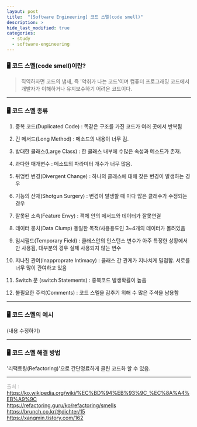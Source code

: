 ```yaml
---
layout: post
title:  "[Software Engineering] 코드 스멜(code smell)"
description: >
hide_last_modified: true
categories: 
  - study
  - software-engineering
---
```


### 🖥️ 코드 스멜(code smell)이란?
> 직역하자면 코드의 냄새, 즉 '악취가 나는 코드'이며 컴퓨터 프로그래밍 코드에서 개발자가 이해하거나 유지보수하기 어려운 코드이다.

-----
### 🖥️ 코드 스멜 종류
1) 중복 코드(Duplicated Code) : 똑같은 구조를 가진 코드가 여러 곳에서 반복됨

2) 긴 메서드(Long Method) : 메소드의 내용이 너무 김.

3) 방대한 클래스(Large Class) : 한 클래스 내부에 수많은 속성과 메소드가 존재.

4) 과다한 매개변수 : 메소드의 파라미터 개수가 너무 많음.

5) 뒤엉킨 변경(Divergent Change) : 하나의 클래스에 대해 잦은 변경이 발생하는 경우

6) 기능의 산재(Shotgun Surgery) : 변경이 발생할 때 마다 많은 클래수가 수정되는 경우

7) 잘못된 소속(Feature Envy) : 객체 안의 메서드와 데이터가 잘못연결

8) 데이터 뭉치(Data Clump) 동일한 목적/사용용도인 3~4개의 데이터가 몰려있음

9) 임시필드(Temporary Field) : 클래스안의 인스턴스 변수가 아주 특정한 상황에서만 사용됨, 대부분의 경우 실제 사용되지 않는 변수

10) 지나친 관여(Inapproprate Intimacy) : 클래스 간 관게가 지나치게 밀접함. 서로를 너무 많이 관여하고 있음

11) Switch 문 (switch Statements) : 중복코드 발생확률이 높음

12) 불필요한 주석(Comments) : 코드 스멜을 감추기 위해 수 많은 주석을 남용함

-----
### 🖥 코드 스멜의 예시
(내용 수정하기)


-----
### 🖥 코드 스멜 해결 방법

'리팩토링(Refactoring)'으로 간단명료하게 클린 코드화 할 수 있음.  

-----

<span style="font-size:14px; color:darkgray;"> 출처 : <br>
https://ko.wikipedia.org/wiki/%EC%BD%94%EB%93%9C_%EC%8A%A4%EB%A9%9C <br>
https://refactoring.guru/ko/refactoring/smells <br>
https://brunch.co.kr/@dichter/15 <br>
https://xangmin.tistory.com/162
</span>